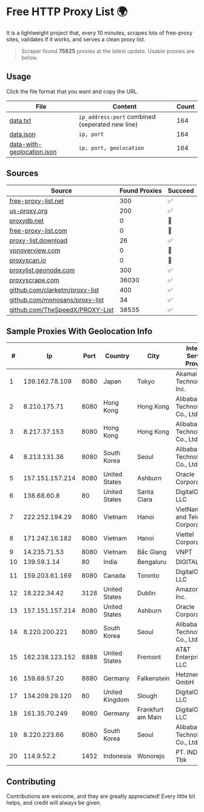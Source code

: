 
# Free HTTP Proxy List 🌍

It is a lightweight project that, every 10 minutes, scrapes lots of free-proxy sites, validates if it works, and serves a clean proxy list.


> Scraper found **75825** proxies at the latest update. Usable proxies are below.

## Usage

Click the file format that you want and copy the URL.


|File|Content|Count|
|----|-------|-----|
|[data.txt](https://raw.githubusercontent.com/themiralay/Proxy-List-World/master/data.txt)|`ip_address:port` combined (seperated new line)|164|
|[data.json](https://raw.githubusercontent.com/themiralay/Proxy-List-World/master/data.json)|`ip, port`|164|
|[data-with-geolocation.json](https://raw.githubusercontent.com/themiralay/Proxy-List-World/master/data-with-geolocation.json)|`ip, port, geolocation`|164|

## Sources

|Source|Found Proxies|Succeed|
|------|-------------|-------|
|[free-proxy-list.net](https://free-proxy-list.net)|300|✅|
|[us-proxy.org](https://www.us-proxy.org)|200|✅|
|[proxydb.net](http://proxydb.net)|0|🚫|
|[free-proxy-list.com](https://free-proxy-list.com/?page=&port=&type%5B%5D=http&type%5B%5D=https&up_time=0&search=Search)|0|🚫|
|[proxy-list.download](https://www.proxy-list.download/HTTP)|26|✅|
|[vpnoverview.com](https://vpnoverview.com/privacy/anonymous-browsing/free-proxy-servers)|0|🚫|
|[proxyscan.io](https://www.proxyscan.io)|0|🚫|
|[proxylist.geonode.com](https://proxylist.geonode.com/api/proxy-list?limit=300&page=1&sort_by=lastChecked&sort_type=desc&protocols=http,https)|300|✅|
|[proxyscrape.com](https://api.proxyscrape.com/v2/?request=displayproxies&protocol=http&timeout=10000&country=all&ssl=all&anonymity=all)|36030|✅|
|[github.com/clarketm/proxy-list](https://raw.githubusercontent.com/clarketm/proxy-list/master/proxy-list-raw.txt)|400|✅|
|[github.com/monosans/proxy-list](https://raw.githubusercontent.com/monosans/proxy-list/main/proxies/http.txt)|34|✅|
|[github.com/TheSpeedX/PROXY-List](https://raw.githubusercontent.com/TheSpeedX/PROXY-List/master/http.txt)|38535|✅|


## Sample Proxies With Geolocation Info

|#|Ip|Port|Country|City|Internet Service Provider|
|-|--|----|-------|----|-------------------------|
|1|139.162.78.109|8080|Japan|Tokyo|Akamai Technologies, Inc.|
|2|8.210.175.71|8080|Hong Kong|Hong Kong|Alibaba (US) Technology Co., Ltd.|
|3|8.217.37.153|8080|Hong Kong|Hong Kong|Alibaba (US) Technology Co., Ltd.|
|4|8.213.131.36|8080|South Korea|Seoul|Alibaba (US) Technology Co., Ltd.|
|5|157.151.157.214|8080|United States|Ashburn|Oracle Corporation|
|6|138.68.60.8|80|United States|Santa Clara|DigitalOcean, LLC|
|7|222.252.194.29|8080|Vietnam|Hanoi|VietNam Post and Telecom Corporation|
|8|171.242.16.182|8080|Vietnam|Hanoi|Viettel Corporation|
|9|14.235.71.53|8080|Vietnam|Bắc Giang|VNPT|
|10|139.59.1.14|80|India|Bengaluru|DIGITALOCEAN|
|11|159.203.61.169|8080|Canada|Toronto|DigitalOcean, LLC|
|12|18.222.34.42|3128|United States|Dublin|Amazon.com, Inc.|
|13|157.151.157.214|8080|United States|Ashburn|Oracle Corporation|
|14|8.220.200.221|8080|South Korea|Seoul|Alibaba (US) Technology Co., Ltd.|
|15|162.238.123.152|8888|United States|Fremont|AT&T Enterprises, LLC|
|16|159.69.57.20|8880|Germany|Falkenstein|Hetzner Online GmbH|
|17|134.209.29.120|80|United Kingdom|Slough|DigitalOcean, LLC|
|18|161.35.70.249|8080|Germany|Frankfurt am Main|DigitalOcean, LLC|
|19|8.220.223.66|8080|South Korea|Seoul|Alibaba (US) Technology Co., Ltd.|
|20|114.9.52.2|1452|Indonesia|Wonorejo|PT. INDOSAT Tbk|



## Contributing

Contributions are welcome, and they are greatly appreciated! Every
little bit helps, and credit will always be given.

